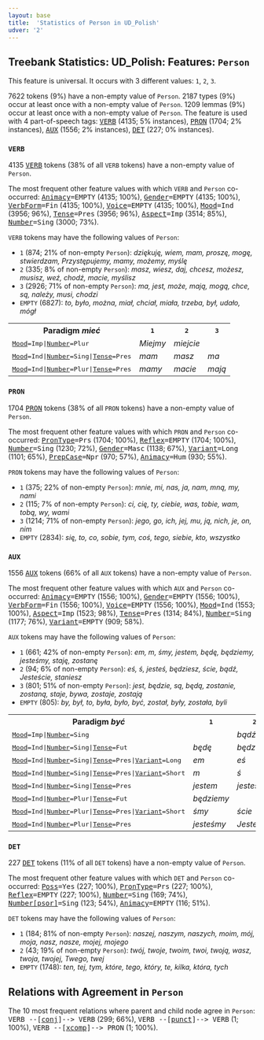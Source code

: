 ```yaml
---
layout: base
title:  'Statistics of Person in UD_Polish'
udver: '2'
---
```


## Treebank Statistics: UD_Polish: Features: `Person`

This feature is universal.
It occurs with 3 different values: `1`, `2`, `3`.

7622 tokens (9%) have a non-empty value of `Person`.
2187 types (9%) occur at least once with a non-empty value of `Person`.
1209 lemmas (9%) occur at least once with a non-empty value of `Person`.
The feature is used with 4 part-of-speech tags: <tt><a href="pl-pos-VERB.html">VERB</a></tt> (4135; 5% instances), <tt><a href="pl-pos-PRON.html">PRON</a></tt> (1704; 2% instances), <tt><a href="pl-pos-AUX.html">AUX</a></tt> (1556; 2% instances), <tt><a href="pl-pos-DET.html">DET</a></tt> (227; 0% instances).

### `VERB`

4135 <tt><a href="pl-pos-VERB.html">VERB</a></tt> tokens (38% of all `VERB` tokens) have a non-empty value of `Person`.

The most frequent other feature values with which `VERB` and `Person` co-occurred: <tt><a href="pl-feat-Animacy.html">Animacy</a></tt><tt>=EMPTY</tt> (4135; 100%), <tt><a href="pl-feat-Gender.html">Gender</a></tt><tt>=EMPTY</tt> (4135; 100%), <tt><a href="pl-feat-VerbForm.html">VerbForm</a></tt><tt>=Fin</tt> (4135; 100%), <tt><a href="pl-feat-Voice.html">Voice</a></tt><tt>=EMPTY</tt> (4135; 100%), <tt><a href="pl-feat-Mood.html">Mood</a></tt><tt>=Ind</tt> (3956; 96%), <tt><a href="pl-feat-Tense.html">Tense</a></tt><tt>=Pres</tt> (3956; 96%), <tt><a href="pl-feat-Aspect.html">Aspect</a></tt><tt>=Imp</tt> (3514; 85%), <tt><a href="pl-feat-Number.html">Number</a></tt><tt>=Sing</tt> (3000; 73%).

`VERB` tokens may have the following values of `Person`:

* `1` (874; 21% of non-empty `Person`): <em>dziękuję, wiem, mam, proszę, mogę, stwierdzam, Przystępujemy, mamy, możemy, myślę</em>
* `2` (335; 8% of non-empty `Person`): <em>masz, wiesz, daj, chcesz, możesz, musisz, weź, chodź, macie, myślisz</em>
* `3` (2926; 71% of non-empty `Person`): <em>ma, jest, może, mają, mogą, chce, są, należy, musi, chodzi</em>
* `EMPTY` (6827): <em>to, było, można, miał, chciał, miała, trzeba, był, udało, mógł</em>

<table>
  <tr><th>Paradigm <i>mieć</i></th><th><tt>1</tt></th><th><tt>2</tt></th><th><tt>3</tt></th></tr>
  <tr><td><tt><tt><a href="pl-feat-Mood.html">Mood</a></tt><tt>=Imp</tt>|<tt><a href="pl-feat-Number.html">Number</a></tt><tt>=Plur</tt></tt></td><td><em>Miejmy</em></td><td><em>miejcie</em></td><td></td></tr>
  <tr><td><tt><tt><a href="pl-feat-Mood.html">Mood</a></tt><tt>=Ind</tt>|<tt><a href="pl-feat-Number.html">Number</a></tt><tt>=Sing</tt>|<tt><a href="pl-feat-Tense.html">Tense</a></tt><tt>=Pres</tt></tt></td><td><em>mam</em></td><td><em>masz</em></td><td><em>ma</em></td></tr>
  <tr><td><tt><tt><a href="pl-feat-Mood.html">Mood</a></tt><tt>=Ind</tt>|<tt><a href="pl-feat-Number.html">Number</a></tt><tt>=Plur</tt>|<tt><a href="pl-feat-Tense.html">Tense</a></tt><tt>=Pres</tt></tt></td><td><em>mamy</em></td><td><em>macie</em></td><td><em>mają</em></td></tr>
</table>

### `PRON`

1704 <tt><a href="pl-pos-PRON.html">PRON</a></tt> tokens (38% of all `PRON` tokens) have a non-empty value of `Person`.

The most frequent other feature values with which `PRON` and `Person` co-occurred: <tt><a href="pl-feat-PronType.html">PronType</a></tt><tt>=Prs</tt> (1704; 100%), <tt><a href="pl-feat-Reflex.html">Reflex</a></tt><tt>=EMPTY</tt> (1704; 100%), <tt><a href="pl-feat-Number.html">Number</a></tt><tt>=Sing</tt> (1230; 72%), <tt><a href="pl-feat-Gender.html">Gender</a></tt><tt>=Masc</tt> (1138; 67%), <tt><a href="pl-feat-Variant.html">Variant</a></tt><tt>=Long</tt> (1101; 65%), <tt><a href="pl-feat-PrepCase.html">PrepCase</a></tt><tt>=Npr</tt> (970; 57%), <tt><a href="pl-feat-Animacy.html">Animacy</a></tt><tt>=Hum</tt> (930; 55%).

`PRON` tokens may have the following values of `Person`:

* `1` (375; 22% of non-empty `Person`): <em>mnie, mi, nas, ja, nam, mną, my, nami</em>
* `2` (115; 7% of non-empty `Person`): <em>ci, cię, ty, ciebie, was, tobie, wam, tobą, wy, wami</em>
* `3` (1214; 71% of non-empty `Person`): <em>jego, go, ich, jej, mu, ją, nich, je, on, nim</em>
* `EMPTY` (2834): <em>się, to, co, sobie, tym, coś, tego, siebie, kto, wszystko</em>

### `AUX`

1556 <tt><a href="pl-pos-AUX.html">AUX</a></tt> tokens (66% of all `AUX` tokens) have a non-empty value of `Person`.

The most frequent other feature values with which `AUX` and `Person` co-occurred: <tt><a href="pl-feat-Animacy.html">Animacy</a></tt><tt>=EMPTY</tt> (1556; 100%), <tt><a href="pl-feat-Gender.html">Gender</a></tt><tt>=EMPTY</tt> (1556; 100%), <tt><a href="pl-feat-VerbForm.html">VerbForm</a></tt><tt>=Fin</tt> (1556; 100%), <tt><a href="pl-feat-Voice.html">Voice</a></tt><tt>=EMPTY</tt> (1556; 100%), <tt><a href="pl-feat-Mood.html">Mood</a></tt><tt>=Ind</tt> (1553; 100%), <tt><a href="pl-feat-Aspect.html">Aspect</a></tt><tt>=Imp</tt> (1523; 98%), <tt><a href="pl-feat-Tense.html">Tense</a></tt><tt>=Pres</tt> (1314; 84%), <tt><a href="pl-feat-Number.html">Number</a></tt><tt>=Sing</tt> (1177; 76%), <tt><a href="pl-feat-Variant.html">Variant</a></tt><tt>=EMPTY</tt> (909; 58%).

`AUX` tokens may have the following values of `Person`:

* `1` (661; 42% of non-empty `Person`): <em>em, m, śmy, jestem, będę, będziemy, jesteśmy, staję, zostanę</em>
* `2` (94; 6% of non-empty `Person`): <em>eś, ś, jesteś, będziesz, ście, bądź, Jesteście, staniesz</em>
* `3` (801; 51% of non-empty `Person`): <em>jest, będzie, są, będą, zostanie, zostaną, staje, bywa, zostaje, zostają</em>
* `EMPTY` (805): <em>by, był, to, była, było, być, został, były, została, byli</em>

<table>
  <tr><th>Paradigm <i>być</i></th><th><tt>1</tt></th><th><tt>2</tt></th><th><tt>3</tt></th></tr>
  <tr><td><tt><tt><a href="pl-feat-Mood.html">Mood</a></tt><tt>=Imp</tt>|<tt><a href="pl-feat-Number.html">Number</a></tt><tt>=Sing</tt></tt></td><td></td><td><em>bądź</em></td><td></td></tr>
  <tr><td><tt><tt><a href="pl-feat-Mood.html">Mood</a></tt><tt>=Ind</tt>|<tt><a href="pl-feat-Number.html">Number</a></tt><tt>=Sing</tt>|<tt><a href="pl-feat-Tense.html">Tense</a></tt><tt>=Fut</tt></tt></td><td><em>będę</em></td><td><em>będziesz</em></td><td><em>będzie</em></td></tr>
  <tr><td><tt><tt><a href="pl-feat-Mood.html">Mood</a></tt><tt>=Ind</tt>|<tt><a href="pl-feat-Number.html">Number</a></tt><tt>=Sing</tt>|<tt><a href="pl-feat-Tense.html">Tense</a></tt><tt>=Pres</tt>|<tt><a href="pl-feat-Variant.html">Variant</a></tt><tt>=Long</tt></tt></td><td><em>em</em></td><td><em>eś</em></td><td></td></tr>
  <tr><td><tt><tt><a href="pl-feat-Mood.html">Mood</a></tt><tt>=Ind</tt>|<tt><a href="pl-feat-Number.html">Number</a></tt><tt>=Sing</tt>|<tt><a href="pl-feat-Tense.html">Tense</a></tt><tt>=Pres</tt>|<tt><a href="pl-feat-Variant.html">Variant</a></tt><tt>=Short</tt></tt></td><td><em>m</em></td><td><em>ś</em></td><td></td></tr>
  <tr><td><tt><tt><a href="pl-feat-Mood.html">Mood</a></tt><tt>=Ind</tt>|<tt><a href="pl-feat-Number.html">Number</a></tt><tt>=Sing</tt>|<tt><a href="pl-feat-Tense.html">Tense</a></tt><tt>=Pres</tt></tt></td><td><em>jestem</em></td><td><em>jesteś</em></td><td><em>jest</em></td></tr>
  <tr><td><tt><tt><a href="pl-feat-Mood.html">Mood</a></tt><tt>=Ind</tt>|<tt><a href="pl-feat-Number.html">Number</a></tt><tt>=Plur</tt>|<tt><a href="pl-feat-Tense.html">Tense</a></tt><tt>=Fut</tt></tt></td><td><em>będziemy</em></td><td></td><td><em>będą</em></td></tr>
  <tr><td><tt><tt><a href="pl-feat-Mood.html">Mood</a></tt><tt>=Ind</tt>|<tt><a href="pl-feat-Number.html">Number</a></tt><tt>=Plur</tt>|<tt><a href="pl-feat-Tense.html">Tense</a></tt><tt>=Pres</tt>|<tt><a href="pl-feat-Variant.html">Variant</a></tt><tt>=Short</tt></tt></td><td><em>śmy</em></td><td><em>ście</em></td><td></td></tr>
  <tr><td><tt><tt><a href="pl-feat-Mood.html">Mood</a></tt><tt>=Ind</tt>|<tt><a href="pl-feat-Number.html">Number</a></tt><tt>=Plur</tt>|<tt><a href="pl-feat-Tense.html">Tense</a></tt><tt>=Pres</tt></tt></td><td><em>jesteśmy</em></td><td><em>Jesteście</em></td><td><em>są</em></td></tr>
</table>

### `DET`

227 <tt><a href="pl-pos-DET.html">DET</a></tt> tokens (11% of all `DET` tokens) have a non-empty value of `Person`.

The most frequent other feature values with which `DET` and `Person` co-occurred: <tt><a href="pl-feat-Poss.html">Poss</a></tt><tt>=Yes</tt> (227; 100%), <tt><a href="pl-feat-PronType.html">PronType</a></tt><tt>=Prs</tt> (227; 100%), <tt><a href="pl-feat-Reflex.html">Reflex</a></tt><tt>=EMPTY</tt> (227; 100%), <tt><a href="pl-feat-Number.html">Number</a></tt><tt>=Sing</tt> (169; 74%), <tt><a href="pl-feat-Number-psor.html">Number[psor]</a></tt><tt>=Sing</tt> (123; 54%), <tt><a href="pl-feat-Animacy.html">Animacy</a></tt><tt>=EMPTY</tt> (116; 51%).

`DET` tokens may have the following values of `Person`:

* `1` (184; 81% of non-empty `Person`): <em>naszej, naszym, naszych, moim, mój, moja, nasz, nasze, mojej, mojego</em>
* `2` (43; 19% of non-empty `Person`): <em>twój, twoje, twoim, twoi, twoją, wasz, twoja, twojej, Twego, twej</em>
* `EMPTY` (1748): <em>ten, tej, tym, które, tego, który, te, kilka, która, tych</em>

## Relations with Agreement in `Person`

The 10 most frequent relations where parent and child node agree in `Person`:
<tt>VERB --[<tt><a href="pl-dep-conj.html">conj</a></tt>]--> VERB</tt> (299; 66%),
<tt>VERB --[<tt><a href="pl-dep-punct.html">punct</a></tt>]--> VERB</tt> (1; 100%),
<tt>VERB --[<tt><a href="pl-dep-xcomp.html">xcomp</a></tt>]--> PRON</tt> (1; 100%).

